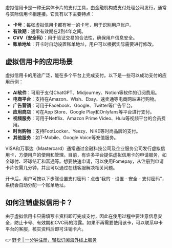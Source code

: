 虚拟信用卡是一种无实体卡片的支付工具，由金融机构或支付处理公司发行，通常与实际信用卡相连接。它具有以下主要特点：

- **卡号**：每张虚拟信用卡都有唯一的卡号，用于识别用户账户。
- **有效期**：通常有效期在2到4年之间。
- **CVV（安全码）**：用于验证交易的合法性，确保用户信息安全。
- **账单地址**：开卡时自动设置账单地址，用户可以根据实际需要进行修改。

## 虚拟信用卡的应用场景

虚拟信用卡的用途广泛，能在多个平台上完成支付。以下是一些可以成功支付的应用示例：

- **AI软件**：可用于支付ChatGPT、Midjourney、Notion等软件的订阅费用。
- **电商平台**：支持在Amazon、Wish、Ebay、速卖通等电商网站进行购物。
- **广告营销**：可用于Facebook、Google、Twitter等广告平台。
- **应用商店**：可在App Store、Google Play和Onlyfans等平台进行支付。
- **视频服务**：可用于Netflix、Amazon Prime Video、Hulu等视频平台的会员费用。
- **时尚购物**：支持FootLocker、Yeezy、NIKE等时尚品牌的支付。
- **其他服务**：如T-Mobile、Google Voice等充值服务。

VISA和万事达（Mastercard）通常通过金融科技公司及企业服务公司发行虚拟信用卡，方便用户的使用和管理。目前，有许多平台提供虚拟信用卡的申请服务，如全球付、环球结汇和富通等。想要快速申请，可以使用Fomepay，从注册到申请卡片仅需几分钟，并且可以通过在线客服解决相关问题。

开卡后，用户可按以下步骤设置支付密码：点击“我的 - 设置 - 安全 - 支付密码”，系统会自动分配一个账单地址。

## 如何注销虚拟信用卡？

由于虚拟信用卡只需填写卡资料即可完成支付，因此在使用过程中要注意信息安全，防止卡号、有效期和CVC码的泄露。如果不再需要使用该卡，可以联系申卡平台的客服，核实资料后即可注销卡片。

👉 [野卡 | 一分钟注册，轻松订阅海外线上服务](https://bit.ly/bewildcard)